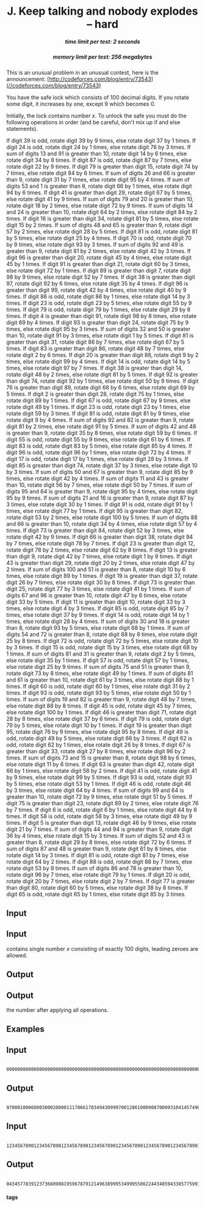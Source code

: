 <h1 style='text-align: center;'> J. Keep talking and nobody explodes – hard</h1>

<h5 style='text-align: center;'>time limit per test: 2 seconds</h5>
<h5 style='text-align: center;'>memory limit per test: 256 megabytes</h5>

This is an unusual problem in an unusual contest, here is the announcement: [http://codeforces.com/blog/entry/73543](//codeforces.com/blog/entry/73543)

You have the safe lock which consists of 100 decimal digits. If you rotate some digit, it increases by one, except 9 which becomes 0.

Initially, the lock contains number $x$. To unlock the safe you must do the following operations in order (and be careful, don't mix up if and else statements).

If digit 39 is odd, rotate digit 39 by 9 times, else rotate digit 37 by 1 times. If digit 24 is odd, rotate digit 24 by 1 times, else rotate digit 76 by 3 times. If sum of digits 13 and 91 is greater than 10, rotate digit 14 by 6 times, else rotate digit 34 by 8 times. If digit 87 is odd, rotate digit 87 by 7 times, else rotate digit 22 by 9 times. If digit 79 is greater than digit 15, rotate digit 74 by 7 times, else rotate digit 84 by 6 times. If sum of digits 26 and 66 is greater than 9, rotate digit 31 by 7 times, else rotate digit 95 by 4 times. If sum of digits 53 and 1 is greater than 8, rotate digit 66 by 1 times, else rotate digit 94 by 6 times. If digit 41 is greater than digit 29, rotate digit 67 by 5 times, else rotate digit 41 by 9 times. If sum of digits 79 and 20 is greater than 10, rotate digit 18 by 2 times, else rotate digit 72 by 9 times. If sum of digits 14 and 24 is greater than 10, rotate digit 64 by 2 times, else rotate digit 84 by 2 times. If digit 16 is greater than digit 34, rotate digit 81 by 5 times, else rotate digit 15 by 2 times. If sum of digits 48 and 65 is greater than 9, rotate digit 57 by 2 times, else rotate digit 28 by 5 times. If digit 81 is odd, rotate digit 81 by 5 times, else rotate digit 25 by 4 times. If digit 70 is odd, rotate digit 70 by 9 times, else rotate digit 93 by 3 times. If sum of digits 92 and 49 is greater than 9, rotate digit 81 by 2 times, else rotate digit 42 by 3 times. If digit 96 is greater than digit 20, rotate digit 45 by 4 times, else rotate digit 45 by 1 times. If digit 91 is greater than digit 21, rotate digit 60 by 3 times, else rotate digit 72 by 1 times. If digit 89 is greater than digit 7, rotate digit 98 by 9 times, else rotate digit 52 by 7 times. If digit 38 is greater than digit 97, rotate digit 92 by 6 times, else rotate digit 35 by 4 times. If digit 96 is greater than digit 99, rotate digit 42 by 4 times, else rotate digit 40 by 9 times. If digit 86 is odd, rotate digit 86 by 1 times, else rotate digit 14 by 3 times. If digit 23 is odd, rotate digit 23 by 5 times, else rotate digit 55 by 9 times. If digit 79 is odd, rotate digit 79 by 1 times, else rotate digit 29 by 8 times. If digit 4 is greater than digit 91, rotate digit 98 by 8 times, else rotate digit 69 by 4 times. If digit 93 is greater than digit 24, rotate digit 75 by 9 times, else rotate digit 95 by 3 times. If sum of digits 32 and 50 is greater than 10, rotate digit 91 by 3 times, else rotate digit 1 by 5 times. If digit 81 is greater than digit 31, rotate digit 86 by 7 times, else rotate digit 67 by 5 times. If digit 83 is greater than digit 86, rotate digit 48 by 7 times, else rotate digit 2 by 6 times. If digit 20 is greater than digit 88, rotate digit 9 by 2 times, else rotate digit 99 by 4 times. If digit 14 is odd, rotate digit 14 by 5 times, else rotate digit 97 by 7 times. If digit 38 is greater than digit 14, rotate digit 48 by 2 times, else rotate digit 81 by 5 times. If digit 92 is greater than digit 74, rotate digit 92 by 1 times, else rotate digit 50 by 9 times. If digit 76 is greater than digit 89, rotate digit 68 by 6 times, else rotate digit 69 by 5 times. If digit 2 is greater than digit 28, rotate digit 75 by 1 times, else rotate digit 89 by 1 times. If digit 67 is odd, rotate digit 67 by 9 times, else rotate digit 49 by 1 times. If digit 23 is odd, rotate digit 23 by 1 times, else rotate digit 59 by 3 times. If digit 81 is odd, rotate digit 81 by 9 times, else rotate digit 9 by 4 times. If sum of digits 92 and 82 is greater than 9, rotate digit 81 by 2 times, else rotate digit 91 by 5 times. If sum of digits 42 and 48 is greater than 9, rotate digit 35 by 8 times, else rotate digit 59 by 6 times. If digit 55 is odd, rotate digit 55 by 9 times, else rotate digit 61 by 6 times. If digit 83 is odd, rotate digit 83 by 5 times, else rotate digit 85 by 4 times. If digit 96 is odd, rotate digit 96 by 1 times, else rotate digit 72 by 4 times. If digit 17 is odd, rotate digit 17 by 1 times, else rotate digit 28 by 3 times. If digit 85 is greater than digit 74, rotate digit 37 by 3 times, else rotate digit 10 by 3 times. If sum of digits 50 and 67 is greater than 9, rotate digit 85 by 9 times, else rotate digit 42 by 4 times. If sum of digits 11 and 43 is greater than 10, rotate digit 56 by 7 times, else rotate digit 50 by 7 times. If sum of digits 95 and 64 is greater than 9, rotate digit 95 by 4 times, else rotate digit 95 by 9 times. If sum of digits 21 and 16 is greater than 9, rotate digit 87 by 3 times, else rotate digit 30 by 1 times. If digit 91 is odd, rotate digit 91 by 1 times, else rotate digit 77 by 1 times. If digit 95 is greater than digit 82, rotate digit 53 by 2 times, else rotate digit 100 by 5 times. If sum of digits 88 and 66 is greater than 10, rotate digit 34 by 4 times, else rotate digit 57 by 4 times. If digit 73 is greater than digit 84, rotate digit 52 by 3 times, else rotate digit 42 by 9 times. If digit 66 is greater than digit 38, rotate digit 94 by 7 times, else rotate digit 78 by 7 times. If digit 23 is greater than digit 12, rotate digit 78 by 2 times, else rotate digit 62 by 8 times. If digit 13 is greater than digit 9, rotate digit 42 by 7 times, else rotate digit 1 by 9 times. If digit 43 is greater than digit 29, rotate digit 20 by 2 times, else rotate digit 47 by 2 times. If sum of digits 100 and 51 is greater than 8, rotate digit 10 by 6 times, else rotate digit 89 by 1 times. If digit 19 is greater than digit 37, rotate digit 26 by 7 times, else rotate digit 30 by 8 times. If digit 73 is greater than digit 25, rotate digit 77 by 3 times, else rotate digit 41 by 1 times. If sum of digits 67 and 96 is greater than 10, rotate digit 47 by 6 times, else rotate digit 33 by 5 times. If digit 11 is greater than digit 10, rotate digit 33 by 3 times, else rotate digit 4 by 3 times. If digit 85 is odd, rotate digit 85 by 7 times, else rotate digit 37 by 9 times. If digit 14 is odd, rotate digit 14 by 1 times, else rotate digit 28 by 4 times. If sum of digits 30 and 18 is greater than 8, rotate digit 93 by 5 times, else rotate digit 68 by 1 times. If sum of digits 54 and 72 is greater than 8, rotate digit 88 by 8 times, else rotate digit 25 by 8 times. If digit 72 is odd, rotate digit 72 by 5 times, else rotate digit 10 by 3 times. If digit 15 is odd, rotate digit 15 by 3 times, else rotate digit 68 by 1 times. If sum of digits 81 and 31 is greater than 9, rotate digit 2 by 5 times, else rotate digit 35 by 1 times. If digit 57 is odd, rotate digit 57 by 1 times, else rotate digit 25 by 9 times. If sum of digits 75 and 51 is greater than 9, rotate digit 73 by 8 times, else rotate digit 49 by 1 times. If sum of digits 81 and 61 is greater than 10, rotate digit 61 by 3 times, else rotate digit 88 by 1 times. If digit 60 is odd, rotate digit 60 by 1 times, else rotate digit 31 by 2 times. If digit 93 is odd, rotate digit 93 by 5 times, else rotate digit 50 by 1 times. If sum of digits 19 and 82 is greater than 9, rotate digit 48 by 7 times, else rotate digit 88 by 8 times. If digit 45 is odd, rotate digit 45 by 7 times, else rotate digit 100 by 1 times. If digit 46 is greater than digit 71, rotate digit 28 by 8 times, else rotate digit 37 by 6 times. If digit 79 is odd, rotate digit 79 by 5 times, else rotate digit 10 by 1 times. If digit 19 is greater than digit 95, rotate digit 76 by 9 times, else rotate digit 95 by 8 times. If digit 49 is odd, rotate digit 49 by 5 times, else rotate digit 66 by 3 times. If digit 62 is odd, rotate digit 62 by 1 times, else rotate digit 26 by 8 times. If digit 67 is greater than digit 33, rotate digit 27 by 8 times, else rotate digit 96 by 2 times. If sum of digits 73 and 15 is greater than 8, rotate digit 98 by 6 times, else rotate digit 11 by 6 times. If digit 63 is greater than digit 42, rotate digit 66 by 1 times, else rotate digit 58 by 2 times. If digit 41 is odd, rotate digit 41 by 9 times, else rotate digit 99 by 5 times. If digit 93 is odd, rotate digit 93 by 5 times, else rotate digit 53 by 1 times. If digit 46 is odd, rotate digit 46 by 3 times, else rotate digit 64 by 4 times. If sum of digits 99 and 64 is greater than 10, rotate digit 72 by 9 times, else rotate digit 51 by 5 times. If digit 75 is greater than digit 23, rotate digit 89 by 2 times, else rotate digit 76 by 7 times. If digit 6 is odd, rotate digit 6 by 1 times, else rotate digit 44 by 6 times. If digit 58 is odd, rotate digit 58 by 3 times, else rotate digit 49 by 9 times. If digit 5 is greater than digit 13, rotate digit 46 by 9 times, else rotate digit 21 by 7 times. If sum of digits 44 and 94 is greater than 9, rotate digit 36 by 4 times, else rotate digit 15 by 3 times. If sum of digits 52 and 43 is greater than 8, rotate digit 29 by 8 times, else rotate digit 72 by 6 times. If sum of digits 87 and 48 is greater than 9, rotate digit 61 by 8 times, else rotate digit 14 by 3 times. If digit 81 is odd, rotate digit 81 by 7 times, else rotate digit 64 by 2 times. If digit 88 is odd, rotate digit 88 by 7 times, else rotate digit 53 by 9 times. If sum of digits 86 and 78 is greater than 10, rotate digit 96 by 7 times, else rotate digit 79 by 1 times. If digit 20 is odd, rotate digit 20 by 7 times, else rotate digit 2 by 7 times. If digit 77 is greater than digit 80, rotate digit 60 by 5 times, else rotate digit 38 by 8 times. If digit 65 is odd, rotate digit 65 by 1 times, else rotate digit 85 by 3 times.

## Input

## Input

 contains single number $x$ consisting of exactly 100 digits, leading zeroes are allowed.

## Output

## Output

 the number after applying all operations.

## Examples

## Input


```

0000000000000000000000000000000000000000000000000000000000000000000000000000000000000000000000000000

```
## Output


```

9700010006000300020000111706617034943099970012861000908700093104145749080706326060507070104603727696

```
## Input


```

1234567890123456789012345678901234567890123456789012345678901234567890123456789012345678901234567890

```
## Output


```

0434577839123736809081959678791214963899953499955062244348594338577599113453106002302374004287484136

```


#### tags 


